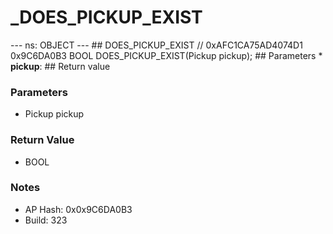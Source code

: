 # _DOES_PICKUP_EXIST

--- ns: OBJECT --- ## DOES_PICKUP_EXIST  // 0xAFC1CA75AD4074D1 0x9C6DA0B3 BOOL DOES_PICKUP_EXIST(Pickup pickup);   ## Parameters * **pickup**:  ## Return value

### Parameters
* Pickup pickup

### Return Value
* BOOL

### Notes
* AP Hash: 0x0x9C6DA0B3
* Build: 323


